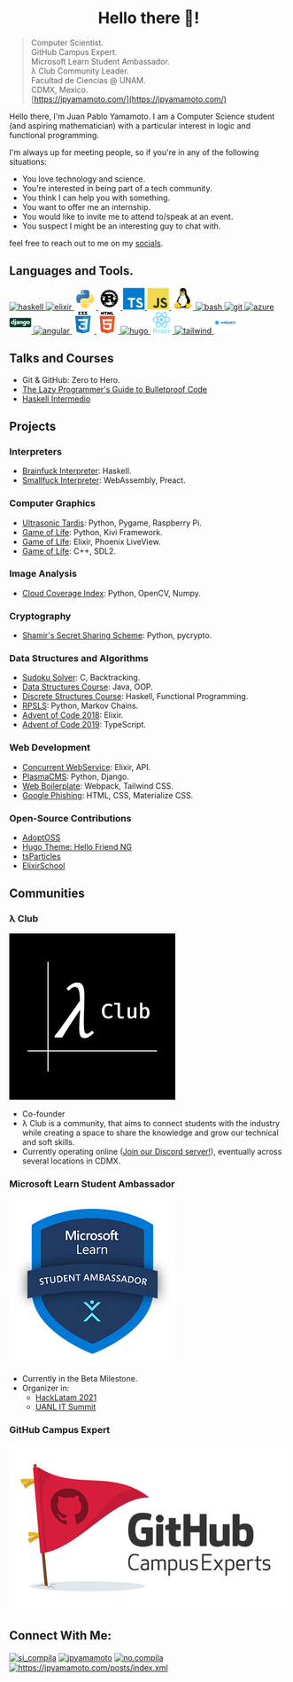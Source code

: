 <h1 align="center">Hello there 👋!</h1>

> Computer Scientist.  
> GitHub Campus Expert.  
> Microsoft Learn Student Ambassador.  
> λ Club Community Leader.  
> Facultad de Ciencias @ UNAM.  
> CDMX, Mexico.  
> [https://jpyamamoto.com/](https://jpyamamoto.com/)

Hello there, I'm Juan Pablo Yamamoto.
I am a Computer Science student (and aspiring mathematician) with a particular interest in logic and functional programming.

I'm always up for meeting people, so if you're in any of the following situations:
- You love technology and science.
- You're interested in being part of a tech community.
- You think I can help you with something.
- You want to offer me an internship.
- You would like to invite me to attend to/speak at an event.
- You suspect I might be an interesting guy to chat with.

feel free to reach out to me on my [socials](https://github.com/JPYamamoto#connect-with-me).

## Languages and Tools.
<p align="left"> <a href="https://www.haskell.org/" target="_blank"> <img src="https://upload.wikimedia.org/wikipedia/commons/1/1c/Haskell-Logo.svg" alt="haskell" width="40" height="40"/> </a> <a href="https://elixir-lang.org" target="_blank"> <img src="https://www.vectorlogo.zone/logos/elixir-lang/elixir-lang-icon.svg" alt="elixir" width="40" height="40"/> </a> <a href="https://www.python.org" target="_blank"> <img src="https://raw.githubusercontent.com/devicons/devicon/master/icons/python/python-original.svg" alt="python" width="40" height="40"/> </a> <a href="https://www.rust-lang.org" target="_blank"> <img src="https://raw.githubusercontent.com/devicons/devicon/master/icons/rust/rust-plain.svg" alt="rust" width="40" height="40"/> </a> <a href="https://www.typescriptlang.org/" target="_blank"> <img src="https://raw.githubusercontent.com/devicons/devicon/master/icons/typescript/typescript-original.svg" alt="typescript" width="40" height="40"/> </a> <a href="https://developer.mozilla.org/en-US/docs/Web/JavaScript" target="_blank"> <img src="https://raw.githubusercontent.com/devicons/devicon/master/icons/javascript/javascript-original.svg" alt="javascript" width="40" height="40"/> </a> <a href="https://www.linux.org/" target="_blank"> <img src="https://raw.githubusercontent.com/devicons/devicon/master/icons/linux/linux-original.svg" alt="linux" width="40" height="40"/> </a> <a href="https://www.gnu.org/software/bash/" target="_blank"> <img src="https://www.vectorlogo.zone/logos/gnu_bash/gnu_bash-icon.svg" alt="bash" width="40" height="40"/> </a> <a href="https://git-scm.com/" target="_blank"> <img src="https://www.vectorlogo.zone/logos/git-scm/git-scm-icon.svg" alt="git" width="40" height="40"/> </a> <a href="https://azure.microsoft.com/en-in/" target="_blank"> <img src="https://www.vectorlogo.zone/logos/microsoft_azure/microsoft_azure-icon.svg" alt="azure" width="40" height="40"/> </a> <a href="https://www.djangoproject.com/" target="_blank"> <img src="https://raw.githubusercontent.com/devicons/devicon/master/icons/django/django-original.svg" alt="django" width="40" height="40"/> </a> <a href="https://angular.io" target="_blank"> <img src="https://angular.io/assets/images/logos/angular/angular.svg" alt="angular" width="40" height="40"/> </a> <a href="https://www.w3schools.com/css/" target="_blank"> <img src="https://raw.githubusercontent.com/devicons/devicon/master/icons/css3/css3-original-wordmark.svg" alt="css3" width="40" height="40"/> </a> <a href="https://www.w3.org/html/" target="_blank"> <img src="https://raw.githubusercontent.com/devicons/devicon/master/icons/html5/html5-original-wordmark.svg" alt="html5" width="40" height="40"/> </a> <a href="https://gohugo.io/" target="_blank"> <img src="https://api.iconify.design/logos-hugo.svg" alt="hugo" width="40" height="40"/> </a> <a href="https://reactjs.org/" target="_blank"> <img src="https://raw.githubusercontent.com/devicons/devicon/master/icons/react/react-original-wordmark.svg" alt="react" width="40" height="40"/> </a> <a href="https://tailwindcss.com/" target="_blank"> <img src="https://www.vectorlogo.zone/logos/tailwindcss/tailwindcss-icon.svg" alt="tailwind" width="40" height="40"/> </a> <a href="https://webpack.js.org" target="_blank"> <img src="https://raw.githubusercontent.com/devicons/devicon/d00d0969292a6569d45b06d3f350f463a0107b0d/icons/webpack/webpack-original-wordmark.svg" alt="webpack" width="40" height="40"/> </a> </p>

## Talks and Courses
- Git & GitHub: Zero to Hero.
- [The Lazy Programmer's Guide to Bulletproof Code](https://jpyamamoto.com/posts/2021/04/lazy-programmer-guide-bulletproof-code/)
- [Haskell Intermedio](https://github.com/JPYamamoto/curso_haskell_intermedio)

## Projects
### Interpreters
- [Brainfuck Interpreter](https://github.com/JPYamamoto/brainfuck): Haskell.
- [Smallfuck Interpreter](https://github.com/JPYamamoto/smallf__k-interpreter): WebAssembly, Preact.

### Computer Graphics
- [Ultrasonic Tardis](https://github.com/JPYamamoto/ultrasonic_tardis): Python, Pygame, Raspberry Pi.
- [Game of Life](https://github.com/JPYamamoto/KivyPython-GameOfLife): Python, Kivi Framework.
- [Game of Life](https://github.com/JPYamamoto/PhoenixLiveView-GameOfLife): Elixir, Phoenix LiveView.
- [Game of Life](https://github.com/JPYamamoto/game_of_life_cpp): C++, SDL2.

### Image Analysis
- [Cloud Coverage Index](https://github.com/JPYamamoto/cloud_coverage_image_analysis): Python, OpenCV, Numpy.

### Cryptography
- [Shamir's Secret Sharing Scheme](https://github.com/JPYamamoto/secret_sharing_shamir/): Python, pycrypto.

### Data Structures and Algorithms
- [Sudoku Solver](https://github.com/JPYamamoto/sudoku_solver): C, Backtracking.
- [Data Structures Course](https://github.com/JPYamamoto/edd_2020-2): Java, OOP.
- [Discrete Structures Course](https://github.com/JPYamamoto/estructuras_discretas_2020-1): Haskell, Functional Programming.
- [RPSLS](https://github.com/JPYamamoto/rpsls): Python, Markov Chains.
- [Advent of Code 2018](https://github.com/JPYamamoto/advent_of_code_2018): Elixir.
- [Advent of Code 2019](https://github.com/JPYamamoto/advent_of_code_2019): TypeScript.

### Web Development
- [Concurrent WebService](https://github.com/JPYamamoto/concurrent_webservice): Elixir, API.
- [PlasmaCMS](https://github.com/JPYamamoto/PythonDjango-PlasmaCMS): Python, Django.
- [Web Boilerplate](https://github.com/JPYamamoto/web_boilerplate): Webpack, Tailwind CSS.
- [Google Phishing](https://github.com/JPYamamoto/google_phishing): HTML, CSS, Materialize CSS.

### Open-Source Contributions
- [AdoptOSS](https://github.com/adoptoposs/adoptoposs)
- [Hugo Theme: Hello Friend NG](https://github.com/rhazdon/hugo-theme-hello-friend-ng)
- [tsParticles](https://github.com/matteobruni/tsparticles)
- [ElixirSchool](https://github.com/elixirschool/elixirschool)


## Communities
### λ Club
![λ Club Logo](./resources/lambdaclub.png)
- Co-founder
- λ Club is a community, that aims to connect students with the industry while creating a space to share the knowledge and grow our technical and soft skills.
- Currently operating online ([Join our Discord server!](https://discord.gg/FsDtbxgECX)), eventually across several locations in CDMX.

### Microsoft Learn Student Ambassador
![MLSA Logo](./resources/mlsa.png)
- Currently in the Beta Milestone.
- Organizer in:
  - [HackLatam 2021](https://www.facebook.com/hacklatamMLSA)
  - [UANL IT Summit](https://www.uanl.mx/eventos/it-summit/)

### GitHub Campus Expert
![GHCE Logo](./resources/ghce.png)

## Connect With Me:
<p align="left">
<a href="https://twitter.com/si_compila" target="blank"><img align="center" src="https://raw.githubusercontent.com/rahuldkjain/github-profile-readme-generator/master/src/images/icons/Social/twitter.svg" alt="si_compila" height="30" width="40" /></a>
<a href="https://linkedin.com/in/jpyamamoto" target="blank"><img align="center" src="https://raw.githubusercontent.com/rahuldkjain/github-profile-readme-generator/master/src/images/icons/Social/linked-in-alt.svg" alt="jpyamamoto" height="30" width="40" /></a>
<a href="https://instagram.com/no.compila" target="blank"><img align="center" src="https://raw.githubusercontent.com/rahuldkjain/github-profile-readme-generator/master/src/images/icons/Social/instagram.svg" alt="no.compila" height="30" width="40" /></a>
<a href="https://jpyamamoto.com/posts/index.xml" target="blank"><img align="center" src="https://raw.githubusercontent.com/rahuldkjain/github-profile-readme-generator/master/src/images/icons/Social/rss.svg" alt="https://jpyamamoto.com/posts/index.xml" height="30" width="40" /></a>
</p>
